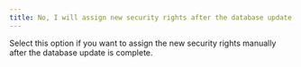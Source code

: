 ```yaml
---
title: No, I will assign new security rights after the database update is complete
---
```



Select this option if you want to assign the new security rights manually  after the database update is complete.
